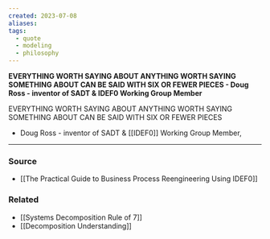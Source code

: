 ```yaml
---
created: 2023-07-08
aliases: 
tags:
  - quote
  - modeling
  - philosophy
---
```

**EVERYTHING WORTH SAYING ABOUT ANYTHING WORTH SAYING SOMETHING ABOUT CAN BE SAID WITH SIX OR FEWER PIECES - Doug Ross - inventor of SADT & IDEF0 Working Group Member**

EVERYTHING WORTH SAYING ABOUT ANYTHING WORTH SAYING SOMETHING ABOUT CAN BE SAID WITH SIX OR FEWER PIECES

- Doug Ross - inventor of SADT & [[IDEF0]]  Working Group Member,

****
### Source
- [[The Practical Guide to Business Process Reengineering Using IDEF0]]

### Related
- [[Systems Decomposition Rule of 7]] 
- [[Decomposition Understanding]]